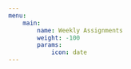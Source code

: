```yaml
---
menu:
    main:
        name: Weekly Assignments
        weight: -100
        params:
            icon: date
---
```








































